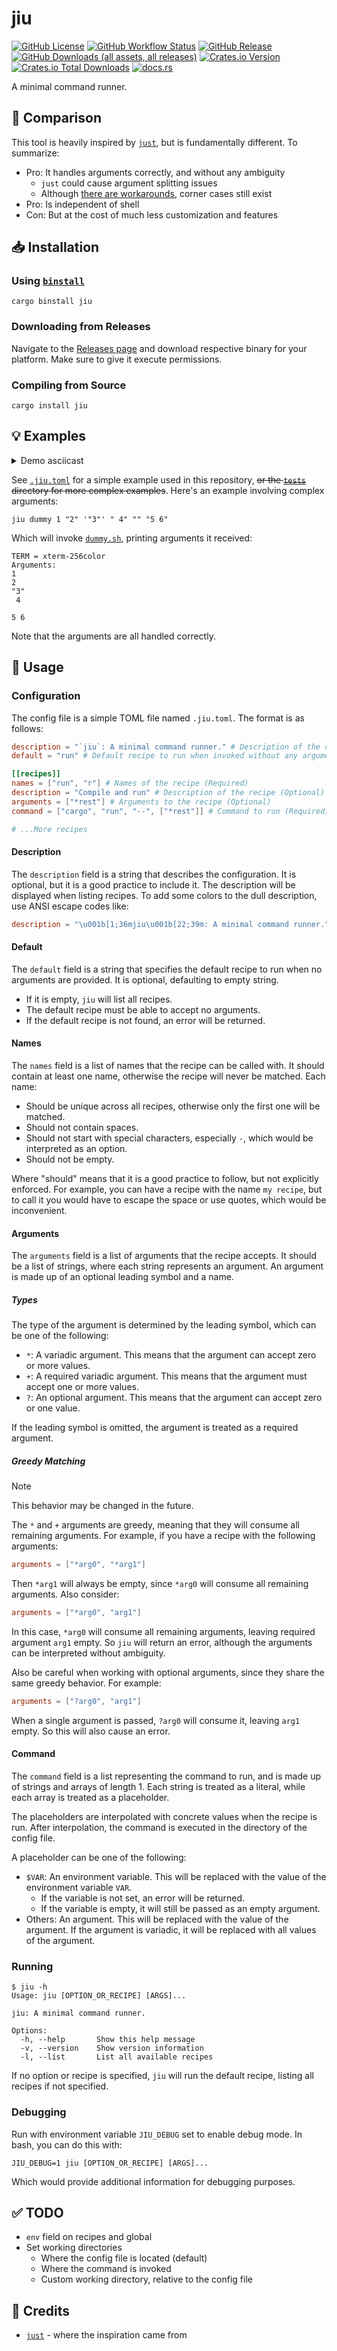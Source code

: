 # jiu

[![GitHub License](https://img.shields.io/github/license/PRO-2684/jiu?logo=opensourceinitiative)](https://github.com/PRO-2684/jiu/blob/main/LICENSE)
[![GitHub Workflow Status](https://img.shields.io/github/actions/workflow/status/PRO-2684/jiu/release.yml?logo=githubactions)](https://github.com/PRO-2684/jiu/blob/main/.github/workflows/release.yml)
[![GitHub Release](https://img.shields.io/github/v/release/PRO-2684/jiu?logo=githubactions)](https://github.com/PRO-2684/jiu/releases)
[![GitHub Downloads (all assets, all releases)](https://img.shields.io/github/downloads/PRO-2684/jiu/total?logo=github)](https://github.com/PRO-2684/jiu/releases)
[![Crates.io Version](https://img.shields.io/crates/v/jiu?logo=rust)](https://crates.io/crates/jiu)
[![Crates.io Total Downloads](https://img.shields.io/crates/d/jiu?logo=rust)](https://crates.io/crates/jiu)
[![docs.rs](https://img.shields.io/docsrs/jiu?logo=rust)](https://docs.rs/jiu)

A minimal command runner.

## 🤔 Comparison

This tool is heavily inspired by [`just`](https://github.com/casey/just/), but is fundamentally different. To summarize:

- Pro: It handles arguments correctly, and without any ambiguity
    - `just` could cause argument splitting issues
    - Although [there are workarounds](https://just.systems/man/en/avoiding-argument-splitting.html), corner cases still exist
- Pro: Is independent of shell
- Con: But at the cost of much less customization and features

## 📥 Installation

### Using [`binstall`](https://github.com/cargo-bins/cargo-binstall)

```shell
cargo binstall jiu
```

### Downloading from Releases

Navigate to the [Releases page](https://github.com/PRO-2684/jiu/releases) and download respective binary for your platform. Make sure to give it execute permissions.

### Compiling from Source

```shell
cargo install jiu
```

## 💡 Examples

<details><summary>Demo asciicast</summary>

[![asciicast](https://asciinema.org/a/bnuQc8QP9IcgUoAY2gytD7h5T.svg)](https://asciinema.org/a/bnuQc8QP9IcgUoAY2gytD7h5T)

</details>

See [`.jiu.toml`](./.jiu.toml) for a simple example used in this repository, ~~or the [`tests`](./tests) directory for more complex examples~~. Here's an example involving complex arguments:

```shell
jiu dummy 1 "2" '"3"' " 4" "" "5 6"
```

Which will invoke [`dummy.sh`](./scripts/dummy.sh), printing arguments it received:

```shell
TERM = xterm-256color
Arguments:
1
2
"3"
 4

5 6
```

Note that the arguments are all handled correctly.

## 📖 Usage

### Configuration

The config file is a simple TOML file named `.jiu.toml`. The format is as follows:

```toml
description = "`jiu`: A minimal command runner." # Description of the configuration (Optional)
default = "run" # Default recipe to run when invoked without any arguments (Optional)

[[recipes]]
names = ["run", "r"] # Names of the recipe (Required)
description = "Compile and run" # Description of the recipe (Optional)
arguments = ["*rest"] # Arguments to the recipe (Optional)
command = ["cargo", "run", "--", ["*rest"]] # Command to run (Required)

# ...More recipes
```

#### Description

The `description` field is a string that describes the configuration. It is optional, but it is a good practice to include it. The description will be displayed when listing recipes. To add some colors to the dull description, use ANSI escape codes like:

```toml
description = "\u001b[1;36mjiu\u001b[22;39m: A minimal command runner."
```

#### Default

The `default` field is a string that specifies the default recipe to run when no arguments are provided. It is optional, defaulting to empty string.

- If it is empty, `jiu` will list all recipes.
- The default recipe must be able to accept no arguments.
- If the default recipe is not found, an error will be returned.

#### Names

The `names` field is a list of names that the recipe can be called with. It should contain at least one name, otherwise the recipe will never be matched. Each name:

- Should be unique across all recipes, otherwise only the first one will be matched.
- Should not contain spaces.
- Should not start with special characters, especially `-`, which would be interpreted as an option.
- Should not be empty.

Where "should" means that it is a good practice to follow, but not explicitly enforced. For example, you can have a recipe with the name `my recipe`, but to call it you would have to escape the space or use quotes, which would be inconvenient.

#### Arguments

The `arguments` field is a list of arguments that the recipe accepts. It should be a list of strings, where each string represents an argument. An argument is made up of an optional leading symbol and a name.

##### Types

The type of the argument is determined by the leading symbol, which can be one of the following:

- `*`: A variadic argument. This means that the argument can accept zero or more values.
- `+`: A required variadic argument. This means that the argument must accept one or more values.
- `?`: An optional argument. This means that the argument can accept zero or one value.

If the leading symbol is omitted, the argument is treated as a required argument.

##### Greedy Matching

> [!NOTE]
> This behavior may be changed in the future.

The `*` and `+` arguments are greedy, meaning that they will consume all remaining arguments. For example, if you have a recipe with the following arguments:

```toml
arguments = ["*arg0", "*arg1"]
```

Then `*arg1` will always be empty, since `*arg0` will consume all remaining arguments. Also consider:

```toml
arguments = ["*arg0", "arg1"]
```

In this case, `*arg0` will consume all remaining arguments, leaving required argument `arg1` empty. So `jiu` will return an error, although the arguments can be interpreted without ambiguity.

Also be careful when working with optional arguments, since they share the same greedy behavior. For example:

```toml
arguments = ["?arg0", "arg1"]
```

When a single argument is passed, `?arg0` will consume it, leaving `arg1` empty. So this will also cause an error.

#### Command

The `command` field is a list representing the command to run, and  is made up of strings and arrays of length 1. Each string is treated as a literal, while each array is treated as a placeholder.

The placeholders are interpolated with concrete values when the recipe is run. After interpolation, the command is executed in the directory of the config file.

A placeholder can be one of the following:

- `$VAR`: An environment variable. This will be replaced with the value of the environment variable `VAR`.
    - If the variable is not set, an error will be returned.
    - If the variable is empty, it will still be passed as an empty argument.
- Others: An argument. This will be replaced with the value of the argument. If the argument is variadic, it will be replaced with all values of the argument.

### Running

```shell
$ jiu -h
Usage: jiu [OPTION_OR_RECIPE] [ARGS]...

jiu: A minimal command runner.

Options:
  -h, --help       Show this help message
  -v, --version    Show version information
  -l, --list       List all available recipes
```

If no option or recipe is specified, `jiu` will run the default recipe, listing all recipes if not specified.

### Debugging

Run with environment variable `JIU_DEBUG` set to enable debug mode. In bash, you can do this with:

```shell
JIU_DEBUG=1 jiu [OPTION_OR_RECIPE] [ARGS]...
```

Which would provide additional information for debugging purposes.

## ✅ TODO

- `env` field on recipes and global
- Set working directories
    - Where the config file is located (default)
    - Where the command is invoked
    - Custom working directory, relative to the config file

## 🎉 Credits

- [`just`](https://github.com/casey/just/) - where the inspiration came from
